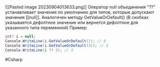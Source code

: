 ![[Pasted image 20230904013633.png]]
Оператор null объединения "??" устанавливает значения по умолчанию для типов, которые допускают значения [[null]].
Аналогичен методу GetValueOrDefault() (В скобках указывается дефолтное значение или вернется дефолтное для указанного типа переменной)
Пример:

```C#
int? i = null;
Console.WriteLine(i.GetValueOrDefault()); // 0
Console.WriteLine(i.GetValueOrDefault(3)); // 3
Console.WriteLine(i ?? 3); // 3
```


#Csharp 
